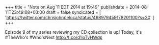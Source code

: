 +++
title = "Note on Aug 11 EDT 2014 at 19:49"
publishdate = 2014-08-11T23:49:08+00:00
draft = false
syndicated = [ 'https://twitter.com/chrisjohndeluca/status/498979459178201100?s=20' ]
+++

Episode 9 of my series reviewing my CD collection is up! Today, it's #TheWho's #Who'sNext http://t.co/d1ioTvHWdp

